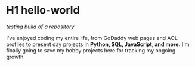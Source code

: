 # H1 hello-world
*testing build of a repository*

I've enjoyed coding my entire life, from GoDaddy web pages and AOL profiles to present day projects in **Python, SQL, JavaScript, and more.** I'm finally going to save my hobby projects here for tracking my ongoing growth. 
